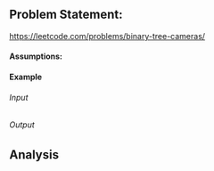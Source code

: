 ## Problem Statement:
https://leetcode.com/problems/binary-tree-cameras/
#### Assumptions:
#### Example
###### Input
###### Output
## Analysis
